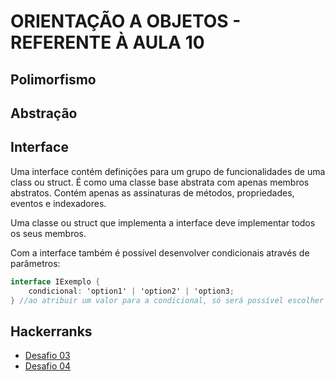 # ORIENTAÇÃO A OBJETOS - REFERENTE À AULA 10

## Polimorfismo

## Abstração

## Interface

Uma interface contém definições para um grupo de funcionalidades de uma class ou struct. É como uma classe base abstrata com apenas membros abstratos. Contém apenas as assinaturas de métodos, propriedades, eventos e indexadores.

Uma classe ou struct que implementa a interface deve implementar todos os seus membros.

Com a interface também é possível desenvolver condicionais através de parâmetros:

```csharp
interface IExemplo {
    condicional: 'option1' | 'option2' | 'option3;
} //ao atribuir um valor para a condicional, só será possível escolher uma das três opções.
```


## Hackerranks

- [Desafio 03](https://www.hackerrank.com/challenges/apple-and-orange/problem?isFullScreen=true)
- [Desafio 04](https://www.hackerrank.com/challenges/grading/problem?isFullScreen=true)
